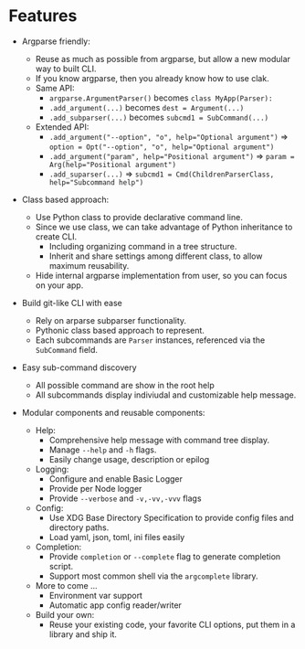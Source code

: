 # Features

- Argparse friendly:
  - Reuse as much as possible from argparse, but allow a new modular way to built CLI.
  - If you know argparse, then you already know how to use clak.
  - Same API:
    - `argparse.ArgumentParser()` becomes `class MyApp(Parser):`
    - `.add_argument(...)` becomes `dest = Argument(...)`
    - `.add_subparser(...)` becomes `subcmd1 = SubCommand(...)`
  - Extended API:
    - `.add_argument("--option", "o", help="Optional argument")` => `option = Opt("--option", "o", help="Optional argument")`
    - `.add_argument("param", help="Positional argument")` => `param = Arg(help="Positional argument")`
    - `.add_suparser(...)` => `subcmd1 = Cmd(ChildrenParserClass, help="Subcommand help")`

- Class based approach:
  - Use Python class to provide declarative command line.
  - Since we use class, we can take advantage of Python inheritance to create CLI.
    - Including organizing command in a tree structure.
    - Inherit and share settings among different class, to allow maximum reusability.
  - Hide internal argparse implementation from user, so you can focus on your app.

- Build git-like CLI with ease
  - Rely on arparse subparser functionality.
  - Pythonic class based approach to represent.
  - Each subcommands are `Parser` instances, referenced via the `SubCommand` field.

- Easy sub-command discovery
  - All possible command are show in the root help
  - All subcommands display indiviudal and customizable help message.

- Modular components and reusable components:
  - Help:
    - Comprehensive help message with command tree display.
    - Manage `--help` and `-h` flags.
    - Easily change usage, description or epilog
  - Logging:
    - Configure and enable Basic Logger
    - Provide per Node logger
    - Provide `--verbose` and `-v,-vv,-vvv` flags
  - Config:
    - Use XDG Base Directory Specification to provide config files and directory paths.
    - Load yaml, json, toml, ini files easily
  - Completion:
    - Provide `completion` or `--complete` flag to generate completion script.
    - Support most common shell via the `argcomplete` library.
  - More to come ...
    - Environment var support
    - Automatic app config reader/writer
  - Build your own:
    - Reuse your existing code, your favorite CLI options, put them in a library and ship it.
